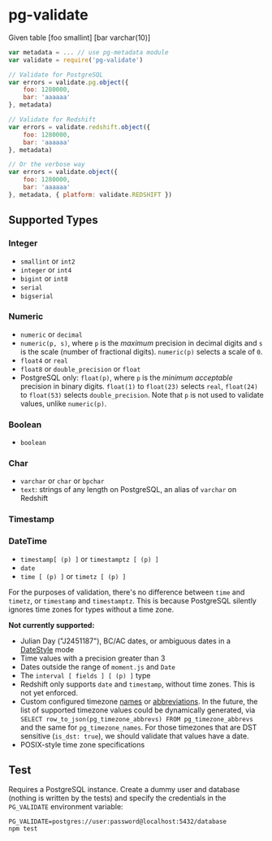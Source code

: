 # pg-validate
Given table
[foo smallint]
[bar varchar(10)]

```js
var metadata = ... // use pg-metadata module
var validate = require('pg-validate')

// Validate for PostgreSQL
var errors = validate.pg.object({
    foo: 1280000,
    bar: 'aaaaaa'
}, metadata)

// Validate for Redshift
var errors = validate.redshift.object({
    foo: 1280000,
    bar: 'aaaaaa'
}, metadata)

// Or the verbose way
var errors = validate.object({
    foo: 1280000,
    bar: 'aaaaaa'
}, metadata, { platform: validate.REDSHIFT })
```

## Supported Types

### Integer

- `smallint` or `int2`
- `integer` or `int4`
- `bigint` or `int8`
- `serial`
- `bigserial`

### Numeric

- `numeric` or `decimal`
- `numeric(p, s)`, where `p` is the *maximum* precision in decimal digits and `s` is the scale (number of fractional digits). `numeric(p)` selects a scale of `0`.
- `float4` or `real`
- `float8` or `double_precision` or `float`
- PostgreSQL only: `float(p)`, where `p` is the *minimum acceptable* precision in binary digits. `float(1)` to `float(23)` selects `real`, `float(24)` to `float(53)` selects `double_precision`. Note that `p` is not used to validate values, unlike `numeric(p)`.

### Boolean

- `boolean`

### Char

- `varchar` or `char` or `bpchar`
- `text`: strings of any length on PostgreSQL, an alias of `varchar` on Redshift

### Timestamp

### DateTime

- `timestamp[ (p) ]` or `timestamptz [ (p) ]`
- `date`
- `time [ (p) ]` or `timetz [ (p) ]`

For the purposes of validation, there's no difference between `time` and `timetz`, or `timestamp` and `timestamptz`. This is because PostgreSQL silently ignores time zones for types without a time zone.

**Not currently supported:**

- Julian Day ("J2451187"), BC/AC dates, or ambiguous dates in a [DateStyle](http://www.postgresql.org/docs/9.1/static/runtime-config-client.html#GUC-DATESTYLE) mode
- Time values with a precision greater than 3
- Dates outside the range of `moment.js` and `Date`
- The `interval [ fields ] [ (p) ]` type
- Redshift only supports `date` and `timestamp`, without time zones. This is not yet enforced.
- Custom configured timezone [names](http://www.postgresql.org/docs/9.1/static/view-pg-timezone-names.html) or [abbreviations](http://www.postgresql.org/docs/9.4/static/view-pg-timezone-abbrevs.html). In the future, the list of supported timezone values could be dynamically generated, via `SELECT row_to_json(pg_timezone_abbrevs) FROM pg_timezone_abbrevs` and the same for `pg_timezone_names`. For those timezones that are DST sensitive (`is_dst: true`), we should validate that values have a date.
- POSIX-style time zone specifications

## Test

Requires a PostgreSQL instance. Create a dummy user and database (nothing is written by the tests) and specify the credentials in the `PG_VALIDATE` environment variable:

```
PG_VALIDATE=postgres://user:password@localhost:5432/database
npm test
```
